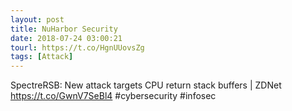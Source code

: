 ```yaml
---
layout: post
title: NuHarbor Security
date: 2018-07-24 03:00:21
tourl: https://t.co/HgnUUovsZg
tags: [Attack]
---
```

SpectreRSB: New attack targets CPU return stack buffers | ZDNet https://t.co/GwnV7SeBl4 #cybersecurity #infosec